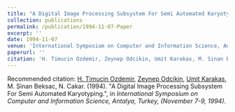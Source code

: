 ```yaml
---
title: "A Digital Image Processing Subsystem For Semi Automated Karyotyping"
collection: publications
permalink: /publication/1994-11-07-Paper
excerpt: ''
date: 1994-11-07
venue: 'International Symposium on Computer and Information Science, Antalya, Turkey, (November 7-9)'
paperurl: ''
citation: 'H. Timucin Ozdemir, Zeynep Odcikin, Umit Karakas, M. Sinan Beksac, N. Cakar. (1994). &quot;A Digital Image Processing Subsystem For Semi Automated Karyotyping.&quot;, in <i>International Symposium on Computer and Information Science, Antalya, Turkey, (November 7-9, 1994)</i>.'
---
```


Recommended citation: [H. Timucin Ozdemir](https://www.linkedin.com/in/hasantimucinozdemir/), [Zeynep Odcikin](https://www.linkedin.com/in/zeynepodcikinozdemir), [Umit Karakas](https://www.linkedin.com/in/umit-karakas-a336131/), M. Sinan Beksac, N. Cakar. (1994). "A Digital Image Processing Subsystem For Semi Automated Karyotyping.", in <i>International Symposium on Computer and Information Science, Antalya, Turkey, (November 7-9, 1994)</i>.
